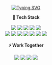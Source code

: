 
<!-- 
<p align="center">
  <img src="https://i.imgur.com/eF3VLNT.png"/><br/>
</p> -->
<br /><br />
<p align="center">
<a href="https://git.io/typing-svg"><img src="https://readme-typing-svg.demolab.com?font=Kaushan+Script&size=50&duration=3000&pause=1500&color=93ABF7&center=true&vCenter=true&width=500&height=70&lines=%22+Hi+there%2C+I'm+Jubee+%22" alt="Typing SVG" /></a>
</p>
<p align="center">
  <b>🌵 Tech Stack</b><br /><br />
  <img src="https://img.shields.io/badge/HTML-E34F26?style=flat-square&logo=HTML5&logoColor=white"/>
  <img src="https://img.shields.io/badge/CSS-1572B6?style=flat-square&logo=css3&logoColor=white"/>
  <img src="https://img.shields.io/badge/Javascript-ffb13b?style=flat-square&logo=javascript&logoColor=white"/>
  <img src="https://img.shields.io/badge/Typescript-3178c6?style=flat-square&logo=Typescript&logoColor=white"/></a>
   <img src="https://img.shields.io/badge/styled components-DB7093?style=flat-square&logo=styled components&logoColor=white"/>
  <br />
  <img src="https://img.shields.io/badge/zustand-DB7093?style=flat-square&logo=Zustand&logoColor=white"/>
  <img src="https://img.shields.io/badge/Recoil-000000?style=flat-square&logo=Recoil&logoColor=white">
  <img src="https://img.shields.io/badge/React-61dafb?style=flat-square&logo=React&logoColor=white"/>
  <img src="https://img.shields.io/badge/React Router-CA4245?style=flat-square&logo=React Router&logoColor=white"/>
  <img src="https://img.shields.io/badge/Axios-5A29E4?style=flat-square&logo=axios&logoColor=white"/>
    <img src="https://img.shields.io/badge/ESlint-4B32C3?style=flat-square&logo=eslint&logoColor=white"/>
  <img src="https://img.shields.io/badge/Prettier-F7B93E?style=flat-square&logo=prettier&logoColor=white"/>
  <br /><br />
  <b>⚡ Work Together</b><br /><br />
  <img src="https://img.shields.io/badge/Github-181717?style=flat-square&logo=github&logoColor=white"/>
  <img src="https://img.shields.io/badge/Figma-F24E1E?style=flat-square&logo=figma&logoColor=white"/>
  <img src="https://img.shields.io/badge/Notion-000000?style=flat-square&logo=notion&logoColor=white"/>
  <img src="https://img.shields.io/badge/Discord-5865F2?style=flat-square&logo=discord&logoColor=white"/>
</p>
<br />
<br /><br />


